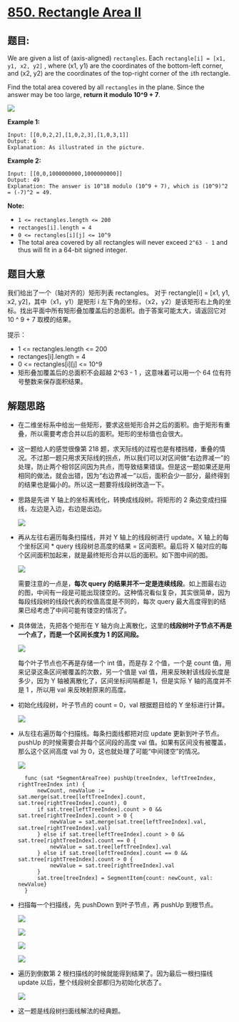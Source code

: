 # [850. Rectangle Area II](https://leetcode.com/problems/rectangle-area-ii/)


## 题目:

We are given a list of (axis-aligned) `rectangles`. Each `rectangle[i] = [x1, y1, x2, y2]` , where (x1, y1) are the coordinates of the bottom-left corner, and (x2, y2) are the coordinates of the top-right corner of the `i`th rectangle.

Find the total area covered by all `rectangles` in the plane. Since the answer may be too large, **return it modulo 10^9 + 7**.

![](https://s3-lc-upload.s3.amazonaws.com/uploads/2018/06/06/rectangle_area_ii_pic.png)

**Example 1:**

    Input: [[0,0,2,2],[1,0,2,3],[1,0,3,1]]
    Output: 6
    Explanation: As illustrated in the picture.

**Example 2:**

    Input: [[0,0,1000000000,1000000000]]
    Output: 49
    Explanation: The answer is 10^18 modulo (10^9 + 7), which is (10^9)^2 = (-7)^2 = 49.

**Note:**

- `1 <= rectangles.length <= 200`
- `rectanges[i].length = 4`
- `0 <= rectangles[i][j] <= 10^9`
- The total area covered by all rectangles will never exceed `2^63 - 1` and thus will fit in a 64-bit signed integer.


## 题目大意

我们给出了一个（轴对齐的）矩形列表 rectangles。 对于 rectangle[i] = [x1, y1, x2, y2]，其中（x1，y1）是矩形 i 左下角的坐标，（x2，y2）是该矩形右上角的坐标。找出平面中所有矩形叠加覆盖后的总面积。由于答案可能太大，请返回它对 10 ^ 9 + 7 取模的结果。

提示：

- 1 <= rectangles.length <= 200
- rectanges[i].length = 4
- 0 <= rectangles[i][j] <= 10^9
- 矩形叠加覆盖后的总面积不会超越 2^63 - 1 ，这意味着可以用一个 64 位有符号整数来保存面积结果。


## 解题思路


- 在二维坐标系中给出一些矩形，要求这些矩形合并之后的面积。由于矩形有重叠，所以需要考虑合并以后的面积。矩形的坐标值也会很大。
- 这一题给人的感觉很像第 218 题，求天际线的过程也是有楼挡楼，重叠的情况。不过那一题只用求天际线的拐点，所以我们可以对区间做“右边界减一”的处理，防止两个相邻区间因为共点，而导致结果错误。但是这一题如果还是用相同的做法，就会出错，因为“右边界减一”以后，面积会少一部分，最终得到的结果也是偏小的。所以这一题要将线段树改造一下。
- 思路是先讲 Y 轴上的坐标离线化，转换成线段树。将矩形的 2 条边变成扫描线，左边是入边，右边是出边。

    ![](https://img.halfrost.com/Leetcode/leetcode_850_8.png)

- 再从左往右遍历每条扫描线，并对 Y 轴上的线段树进行 update。X 轴上的每个坐标区间 * query 线段树总高度的结果 = 区间面积。最后将 X 轴对应的每个区间面积加起来，就是最终矩形合并以后的面积。如下图中间的图。

    ![](https://img.halfrost.com/Leetcode/leetcode_850_9.png)

    需要注意的一点是，**每次 query 的结果并不一定是连续线段**。如上图最右边的图，中间有一段是可能出现镂空的。这种情况看似复杂，其实很简单，因为每段线段树的线段代表的权值高度是不同的，每次 query 最大高度得到的结果已经考虑了中间可能有镂空的情况了。

- 具体做法，先把各个矩形在 Y 轴方向上离散化，这里的**线段树叶子节点不再是一个点了，而是一个区间长度为 1 的区间段。**

    ![](https://img.halfrost.com/Leetcode/leetcode_850_0.png)

    每个叶子节点也不再是存储一个 int 值，而是存 2 个值，一个是 count 值，用来记录这条区间被覆盖的次数，另一个值是 val 值，用来反映射该线段长度是多少，因为 Y 轴被离散化了，区间坐标间隔都是 1，但是实际 Y 轴的高度并不是 1 ，所以用 val 来反映射原来的高度。

- 初始化线段树，叶子节点的 count = 0，val 根据题目给的 Y 坐标进行计算。

    ![](https://img.halfrost.com/Leetcode/leetcode_850_1.png)

- 从左往右遍历每个扫描线。每条扫面线都把对应 update 更新到叶子节点。pushUp 的时候需要合并每个区间段的高度 val 值。如果有区间没有被覆盖，那么这个区间高度 val 为 0，这也就处理了可能“中间镂空”的情况。

    ![](https://img.halfrost.com/Leetcode/leetcode_850_2.png)

        func (sat *SegmentAreaTree) pushUp(treeIndex, leftTreeIndex, rightTreeIndex int) {
        	newCount, newValue := sat.merge(sat.tree[leftTreeIndex].count, sat.tree[rightTreeIndex].count), 0
        	if sat.tree[leftTreeIndex].count > 0 && sat.tree[rightTreeIndex].count > 0 {
        		newValue = sat.merge(sat.tree[leftTreeIndex].val, sat.tree[rightTreeIndex].val)
        	} else if sat.tree[leftTreeIndex].count > 0 && sat.tree[rightTreeIndex].count == 0 {
        		newValue = sat.tree[leftTreeIndex].val
        	} else if sat.tree[leftTreeIndex].count == 0 && sat.tree[rightTreeIndex].count > 0 {
        		newValue = sat.tree[rightTreeIndex].val
        	}
        	sat.tree[treeIndex] = SegmentItem{count: newCount, val: newValue}
        }

- 扫描每一个扫描线，先 pushDown 到叶子节点，再 pushUp 到根节点。

    ![](https://img.halfrost.com/Leetcode/leetcode_850_3.png)

    ![](https://img.halfrost.com/Leetcode/leetcode_850_4.png)

    ![](https://img.halfrost.com/Leetcode/leetcode_850_5.png)

    ![](https://img.halfrost.com/Leetcode/leetcode_850_6.png)

- 遍历到倒数第 2 根扫描线的时候就能得到结果了。因为最后一根扫描线 update 以后，整个线段树全部都归为初始化状态了。

    ![](https://img.halfrost.com/Leetcode/leetcode_850_7.png)

- 这一题是线段树扫面线解法的经典题。
